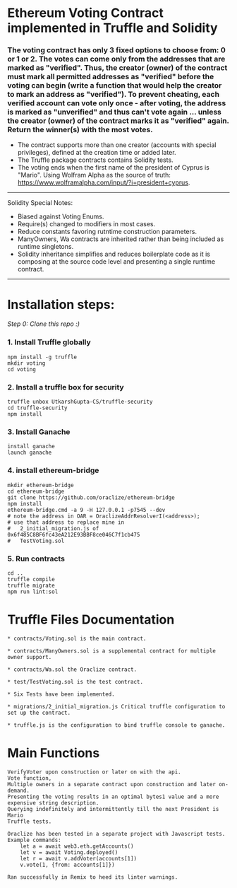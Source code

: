 # Ethereum Voting Contract implemented in Truffle and Solidity #

### The voting contract has only 3 fixed options to choose from: 0 or 1 or 2. The votes can come only from the addresses that are marked as "verified". Thus, the creator (owner) of the contract must mark all permitted addresses as "verified" before the voting can begin (write a function that would help the creator to mark an address as "verified"). To prevent cheating, each verified account can vote only once - after voting, the address is marked as "unverified" and thus can't vote again ... unless the creator (owner) of the contract marks it as "verified" again. Return the winner(s) with the most votes. ###

- The contract supports more than one creator (accounts with special privileges), defined at the creation time or added later.
- The Truffle package contracts contains Solidity tests.
- The voting ends when the first name of the president of Cyprus is "Mario". Using Wolfram Alpha as the source of truth: https://www.wolframalpha.com/input/?i=president+cyprus.

-----------------------------------
Solidity Special Notes:
 *  Biased against Voting Enums.
 *  Require(s) changed to modifiers in most cases.
 *  Reduce constants favoring rutntime construction parameters.
 *  ManyOwners, Wa contracts are inherited rather than being included as runtime singletons.
 * Solidity inheritance simplifies and reduces boilerplate code as it is composing at the source code level and presenting a single runtime contract.
--------------------------------------

# Installation steps: #

_Step 0: Clone this repo :)_

### 1. Install Truffle globally ##
    npm install -g truffle
    mkdir voting
    cd voting

### 2. Install a truffle box for security ##
    truffle unbox UtkarshGupta-CS/truffle-security
    cd truffle-security
    npm install

### 3. Install Ganache ###
    install ganache
    launch ganache

### 4. install ethereum-bridge ###
    mkdir ethereum-bridge
    cd ethereum-bridge
    git clone https://github.com/oraclize/ethereum-bridge
    npm install
    ethereum-bridge.cmd -a 9 -H 127.0.0.1 -p7545 --dev 
    # note the address in OAR = OraclizeAddrResolverI(<address>);
    # use that address to replace mine in 
    #   2_initial_migration.js of 0x6f485C8BF6fc43eA212E93BBF8ce046C7f1cb475
    #   TestVoting.sol

### 5. Run contracts ###
    cd ..
    truffle compile
    truffle migrate
    npm run lint:sol

# Truffle Files Documentation #    
    * contracts/Voting.sol is the main contract.

    * contracts/ManyOwners.sol is a supplemental contract for multiple owner support.
    
    * contracts/Wa.sol the Oraclize contract.

    * test/TestVoting.sol is the test contract.

    * Six Tests have been implemented.

    * migrations/2_initial_migration.js Critical truffle configuration to set up the contract.

    * truffle.js is the configuration to bind truffle console to ganache.

# Main Functions #

    VerifyVoter upon construction or later on with the api.
    Vote function, 
    Multiple owners in a separate contract upon construction and later on-demand. 
    Presenting the voting results in an optimal bytes1 value and a more expensive string description.
    Querying indefinitely and intermittently till the next President is Mario
    Truffle tests.

    Oraclize has been tested in a separate project with Javascript tests.
    Example commands:
        let a = await web3.eth.getAccounts()
        let v = await Voting.deployed()
        let r = await v.addVoter(accounts[1])
        v.vote(1, {from: accounts[1]})
 
    Ran successfully in Remix to heed its linter warnings.

